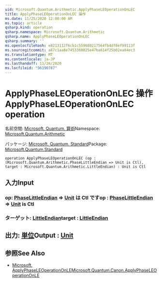 ```yaml
---
uid: Microsoft.Quantum.Arithmetic.ApplyPhaseLEOperationOnLEC
title: ApplyPhaseLEOperationOnLEC 操作
ms.date: 11/25/2020 12:00:00 AM
ms.topic: article
qsharp.kind: operation
qsharp.namespace: Microsoft.Quantum.Arithmetic
qsharp.name: ApplyPhaseLEOperationOnLEC
qsharp.summary: ''
ms.openlocfilehash: e8213112f6cb1c559680217564fb4df8ef99113f
ms.sourcegitcommit: a87c1aa8e7453360025e47ba614f25b02ea84ec3
ms.translationtype: MT
ms.contentlocale: ja-JP
ms.lasthandoff: 11/26/2020
ms.locfileid: "96190787"
---
```

# <a name="applyphaseleoperationonlec-operation"></a><span data-ttu-id="8dc2e-102">ApplyPhaseLEOperationOnLEC 操作</span><span class="sxs-lookup"><span data-stu-id="8dc2e-102">ApplyPhaseLEOperationOnLEC operation</span></span>

<span data-ttu-id="8dc2e-103">名前空間: [Microsoft. Quantum. 算術](xref:Microsoft.Quantum.Arithmetic)</span><span class="sxs-lookup"><span data-stu-id="8dc2e-103">Namespace: [Microsoft.Quantum.Arithmetic](xref:Microsoft.Quantum.Arithmetic)</span></span>

<span data-ttu-id="8dc2e-104">パッケージ: [Microsoft. Quantum. Standard](https://nuget.org/packages/Microsoft.Quantum.Standard)</span><span class="sxs-lookup"><span data-stu-id="8dc2e-104">Package: [Microsoft.Quantum.Standard](https://nuget.org/packages/Microsoft.Quantum.Standard)</span></span>




```qsharp
operation ApplyPhaseLEOperationOnLEC (op : (Microsoft.Quantum.Arithmetic.PhaseLittleEndian => Unit is Ctl), target : Microsoft.Quantum.Arithmetic.LittleEndian) : Unit is Ctl
```


## <a name="input"></a><span data-ttu-id="8dc2e-105">入力</span><span class="sxs-lookup"><span data-stu-id="8dc2e-105">Input</span></span>

### <a name="op--phaselittleendian--unit--is-ctl"></a><span data-ttu-id="8dc2e-106">op: [PhaseLittleEndian](xref:Microsoft.Quantum.Arithmetic.PhaseLittleEndian) => [Unit](xref:microsoft.quantum.lang-ref.unit)  は Ctl です</span><span class="sxs-lookup"><span data-stu-id="8dc2e-106">op : [PhaseLittleEndian](xref:Microsoft.Quantum.Arithmetic.PhaseLittleEndian) => [Unit](xref:microsoft.quantum.lang-ref.unit)  is Ctl</span></span>




### <a name="target--littleendian"></a><span data-ttu-id="8dc2e-107">ターゲット: [LittleEndian](xref:Microsoft.Quantum.Arithmetic.LittleEndian)</span><span class="sxs-lookup"><span data-stu-id="8dc2e-107">target : [LittleEndian](xref:Microsoft.Quantum.Arithmetic.LittleEndian)</span></span>





## <a name="output--unit"></a><span data-ttu-id="8dc2e-108">出力: [単位](xref:microsoft.quantum.lang-ref.unit)</span><span class="sxs-lookup"><span data-stu-id="8dc2e-108">Output : [Unit](xref:microsoft.quantum.lang-ref.unit)</span></span>



## <a name="see-also"></a><span data-ttu-id="8dc2e-109">参照</span><span class="sxs-lookup"><span data-stu-id="8dc2e-109">See Also</span></span>

- [<span data-ttu-id="8dc2e-110">Microsoft. ApplyPhaseLEOperationOnLE</span><span class="sxs-lookup"><span data-stu-id="8dc2e-110">Microsoft.Quantum.Canon.ApplyPhaseLEOperationOnLE</span></span>](xref:Microsoft.Quantum.Canon.ApplyPhaseLEOperationOnLE)